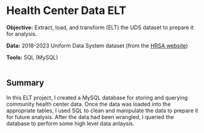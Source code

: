 # Health Center Data ELT

**Objective:** Extract, load, and transform (ELT) the UDS dataset to prepare it for analysis.

**Data:** 2018-2023 Uniform Data System dataset (from the [HRSA website](data.HRSA.gov))

**Tools:** SQL (MySQL)
<br><br>

## Summary
In this ELT project, I created a MySQL database for storing and querying community health center data. Once the data was loaded into the appropriate tables, I used SQL to clean and manipulate the data to prepare it for future analysis. After the data had been wrangled, I queried the database to perform some high level data anlaysis.
